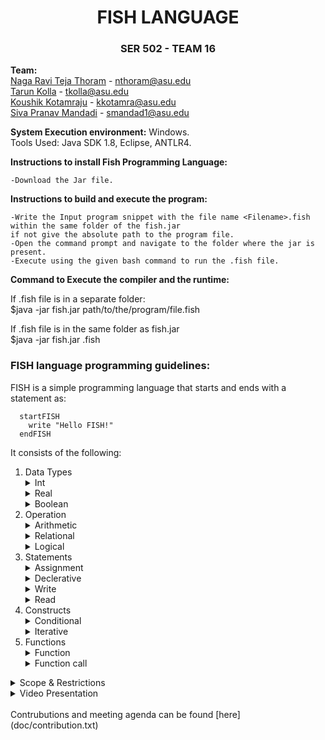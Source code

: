 
 <h1 align="center"> FISH LANGUAGE </h1>  
 <h3 align="center"> SER 502 - TEAM 16 </h3> 

 **Team:** <br> [Naga Ravi Teja Thoram](https://github.com/ravitejathoram)  - nthoram@asu.edu<br>
 [Tarun Kolla](https://github.com/tarunkolla) - tkolla@asu.edu<br>
 [Koushik Kotamraju](https://github.com/koushik1610) - kkotamra@asu.edu<br>
 [Siva Pranav Mandadi](https://github.com/mspranav) - smandad1@asu.edu<br>

 **System Execution environment:** Windows.<br>
 Tools Used: Java SDK 1.8, Eclipse, ANTLR4.<br>

 **Instructions to install Fish Programming Language:**<br>
 
    -Download the Jar file.
 
 **Instructions to build and execute the program:**<br>

    -Write the Input program snippet with the file name <Filename>.fish within the same folder of the fish.jar
    if not give the absolute path to the program file.
    -Open the command prompt and navigate to the folder where the jar is present.
    -Execute using the given bash command to run the .fish file. 
 
 **Command to Execute the compiler and the runtime:**<br>

  If .fish file is in a separate folder:<br>
  $java -jar fish.jar path/to/the/program/file.fish 

  If .fish file is in the same folder as fish.jar<br>
  $java -jar fish.jar <filename>.fish


<h3> FISH language programming guidelines: </h3>

 
FISH is a simple programming language that starts and ends with a statement as: 
 
  
 ```
   startFISH
     write "Hello FISH!"
   endFISH
 ```
 
 It consists of the following:
 <ol type="1">
 <li>Data Types</li>
 <details>
 <summary>Int</summary>
  <p>
   It is recommended that Integer values are to be declared at the start of the program and can be initialized as follows:
  
   ```
   $f
   f = 0
   ```
   We can also have multiple initializations on the same line
   
   ```
   $f $i
   f = 0 i = -1
   ```
  </p>
  </details>
  
  <details>
 <summary>Real</summary>
 <p>
 Real numbers such as 1.0, 2.2, 3.67 etc., can be intialized as follows:
  
  ```
  $f
  f = 2.7
  ```
  As Fish language supports dynamic typing we do not have to specify the type.
 </p>
 
  </details>
  <details>
 <summary>Boolean</summary>
   <p>
    Fish supports boolean types and can be intialized as:
	   
   ```
   $f
   f = true
   $i
   i = false
   ```
   </p>
    </details>

  <li>Operation</li>
    <details>
 <summary>Arithmetic</summary>
   <p>
	   
   </p>
    </details>
    
   <details>
 <summary>Relational</summary>
   <p>
   </p>
    </details>
    
  <details>
 <summary>Logical</summary>
   <p>
   </p>
    </details>
   
   <li>Statements</li>
  
  <details>
  <summary>Assignment</summary>
   <p>
   </p>
   </details>
  
  <details>
 <summary>Declerative</summary>
   <p>
   </p>
    </details>
  
  <details>
 <summary>Write</summary>
   <p>
    Write is used to display a promt such as:
    
    ```
    $f
    f=27
    write f
    ```
   Write can also be used to display portion of a line: 
   
   ```
   write "Keep fishing"
   ```
   </p>
  </details>
  
  
  <details>
 <summary>Read</summary>
   <p>
    Read is used for obtaining input of the primitive types such as Int and can be writen as:
    
   ```
   $f
   write "give the value of f:"
   read f
   ```
   </p>
    </details>
  

  
  <li>Constructs</li>
    <details>
 <summary>Conditional</summary>
   <p>
    If is a control flow statement that starts as if(): and ends with endif as:
   
   ```
    $f
    read f
    
    if(f == 0):
        write "f is zero"
    endif 
   ```
   If can also be followed with an else sattement:
   
   ```
   $f $i $s $h
   f=0 i=1
   read h
   
   if( h == 0):
       s = f + i
       write s
   else:
       s = f * i
       write s
   endif
   ```
   </p>
    </details>
   
   <details>
   <summary>Iterative</summary>
   <p>
    The loop statement continually executes a block while a particular condition is true. Its syntax can be expressed as:
   
   ```
    $f
    f=4
    loop(f > 1):
        write f
	f = f - 1
    endloop
   ```
   </p>
   </details>
   <li>Functions</li>
   <details>
   <summary>Function</summary>
   <p>
   Fish language supports functions that start with fun() and end with endfun as:
	   
   ```
   fun($f):
       f = 27
       wirte f
   endfun    
   ```
   </p>
   </details>
    <details>
   <summary>Function call</summary>
   <p>
   Functions in Fish support a return
   </p>
   </details>
   
</ol> 

 
 
 <details>
 <summary>Scope & Restrictions</summary>
 <p>xyz</p>
 </details>
 
<details>
 <summary>Video Presentation</summary>
 <p>xyz</p>
 </details>


<br>
 Contrubutions and meeting agenda can be found [here](doc/contribution.txt) 

